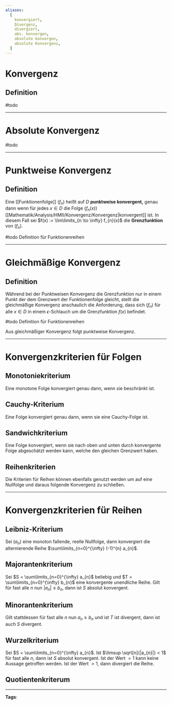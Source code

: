 ```yaml
---
aliases:
  [
    konvergiert,
    Divergenz,
    divergiert,
    abs. konvergen,
    absolute konvergen,
    absolute Konvergenz,
  ]
---
```


# Konvergenz

## Definition

#todo

---

# Absolute Konvergenz

#todo

---

# Punktweise Konvergenz

## Definition

Eine [[Funktionenfolge]] $(f_n)$ heißt auf $D$ **punktweise konvergent,** genau dann wenn für jedes $x \in D$ die Folge $(f_{n}(x))$ [[Mathematik/Analysis/HMII/Konvergenz/Konvergenz|konvergent]] ist. In diesem Fall sei $f(x) := \lim\limits_{n \to \infty} f_{n}(x)$ die **Grenzfunktion** von $(f_{n})$.

#todo Definition für Funktionenreihen

---

# Gleichmäßige Konvergenz

## Definition

Während bei der Punktweisen Konvergenz die Grenzfunktion nur in einem Punkt der dem Grenzwert der Funktionenfolge gleicht, stellt die gleichmäßige Konvergenz anschaulich die Anforderung, dass sich $(f_{n})$ für alle $x \in D$ in einem $\epsilon$-Schlauch um die Grenzfunktion $f(x)$ befindet.

#todo Definition für Funktionenreihen

Aus gleichmäßiger Konvergenz folgt punktweise Konvergenz.

---

# Konvergenzkriterien für Folgen

## Monotoniekriterium

Eine monotone Folge konvergiert genau dann, wenn sie beschränkt ist.

## Cauchy-Kriterium

Eine Folge konvergiert genau dann, wenn sie eine Cauchy-Folge ist.

## Sandwichkriterium

Eine Folge konvergiert, wenn sie nach oben und unten durch konvergente Folge abgeschätzt werden kann, welche den gleichen Grenzwert haben.

## Reihenkriterien

Die Kriterien für Reihen können ebenfalls genutzt werden um auf eine Nullfolge und daraus folgende Konvergenz zu schließen.

---

# Konvergenzkriterien für Reihen

## Leibniz-Kriterium

Sei $(a_{n})$ eine monoton fallende, reelle Nullfolge, dann konvergiert die alternierende Reihe $\sum\limits_{n=0}^{\infty} (-1)^{n} a_{n}$.

## Majorantenkriterium

Sei $S = \sum\limits_{n=0}^{\infty} a_{n}$ beliebig und $T = \sum\limits_{n=0}^{\infty} b_{n}$ eine konvergente unendliche Reihe. Gilt für fast alle $n$ nun $|a_{n}| \leq b_{n}$, dann ist $S$ absolut konvergent.

## Minorantenkriterium

Gilt stattdessen für fast alle $n$ nun $a_{n} \geq b_{n}$ und ist $T$ ist divergent, dann ist auch $S$ divergent.

## Wurzelkriterium

Sei $S = \sum\limits_{n=0}^{\infty} a_{n}$.
Ist $\limsup \sqrt[n]{|a_{n}|} < 1$ für fast alle $n$, dann ist $S$ absolut konvergent. Ist der Wert $=1$ kann keine Aussage getroffen werden. Ist der Wert $> 1$, dann divergiert die Reihe.

## Quotientenkriterum

---

**Tags**:
